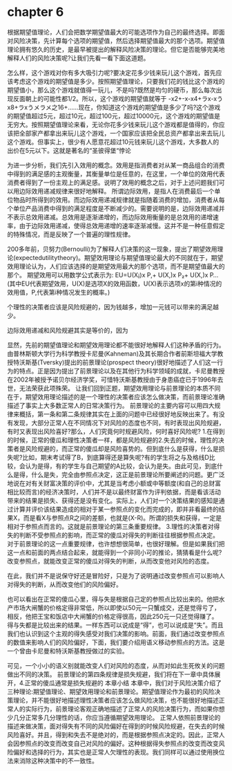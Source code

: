 # chapter 6
根据期望值理论，人们会把数学期望值最大的可能选项作为自己的最终选择。即面对风险决策，先计算每个选项的期望值，然后选择期望值最大的那个选项。期望值理论拥有悠久的历史，是最早被提出的解释风险决策的理论。但它是否能够完美地解释人们的风险决策呢?让我们先看一看下面这道题。

怎么样，这个游戏对你有多大吸引力呢?要决定花多少钱来玩儿这个游戏，首先应该考虑这个游戏的期望值是多少。按照期望值理论，只要我们花的钱比这个游戏的期望值小，那么这个游戏就值得一玩儿，不是吗?既然是均匀的硬币，那么每次出现反面朝上的可能性都1/2。所以，这个游戏的期望值就等于 -x2+-x-x4+ラx-xうx8+ラxうメラメ之16+……现在，你知道这个游戏的期望值是多少了吗?这个游戏的期望值超过5元，超过10元，超过100元，超过10000元，这个游戏的期望值是无穷大。按照期望值理论来看，无论你花多少钱来玩儿这个游戏都是值得的，你应该把全部家产都拿出来玩儿这个游戏，一个国家应该把全民总资产都拿出来去玩儿这个游戏。但事实上，很少有人愿意花超过10元钱来玩儿这个游戏，大多数人的出价在5元以下。这就是著名的“圣彼得堡“悖论

为进一步分析，我们先引入效用的概念。效用是指消费者对从某一商品组合的消费中得到的满足感的主观衡量，其衡量单位是任意的，在这里，一个单位的效用代表消费者得到了一份主观上的满足感。说明了效用的概念之后，对于上述问题我们可以用边际效用递减规律来很好地解释。
所谓边际效用，是指人在消费最后一个单位物品时所得到的效用。而边际效用递减规律就是指随着消费的增加，消费者从每个单位产品消费中得到的满足程度是不断减少的。需要说明的是，边际效用递减并不表示总效用递减。总效用是逐渐递增的，而边际效用衡量的是总效用的递增速率，由于边际效用递减，使得总效用递增的速率逐渐减慢。这并不是一种任意假定的特殊情况，而是反映了一个普遍的理性规律。

200多年前，贝努力(Bernoulli)为了解释人们决策的这一现象，提出了期望效用理论(expectedutilitytheory)。期望效用理论与期望值理论最大的不同就在于，期望效用理论认为，人们应该选择的是期望效用最大的那个选项，而不是期望值最大的那个。
期望效用可以用数学公式表示为:
EU=U(X¡)x P,+ U(X,)x P₂+ U(X,)x P…(其中EU代表期望效用，U(X)是选项X的效用函数，U(X)表示选项x的第i种情况的效用值，P,代表第i种情况发生的概率。)

个理性的决策者应该是风险规避的，因为钱越多，增加一元钱可以带来的满足越少。

边际效用递减和风险规避其实是等价的，因为

显然，先前的期望值理论和期望效用理论都不能很好地解释人们这种矛盾的行为。由普林斯顿大学行为科学教授卡尼曼(Kahneman)及其长期合作者前斯坦福大学教授特沃斯基(Tversky)提出的前景理论(prospect theory)很好地描述了人们这一行为的特点。正是因为提出了前景理论以及在其他行为科学领域的成就，卡尼曼教授在2002年被授予诺贝尔经济学奖，可惜特沃斯基教授由于身患癌症已于1996年去世，无法荣获此项殊荣。
让我们回到正题，期望效用理论与前景理论的本质不同在于，期望效用理论描述的是一个理性的决策者应该怎么做决策，而前景理论准确描述了事实上大多数正常人的日常决策行为。
前景理论的主要内容可以用四大规律来概括，第一条和第二条规律其实在上面的问题中已经很好地反映出来了。有没有发现，大部分正常人在不同情况下对风险的态度也不同，有时表现出风险规避，有时又表现出风险喜好?那么，人们究竟何时规避风险，何时喜好风险呢?
1.在得到的时候，正常的傻瓜和理性决策者一样，都是风险规避的2.失去的时候，理性的决策者是风险规避的，而正常的傻瓜却是风险喜势的。但到底什么是获得，什么是损失呢?比如，期末考试得了B，到底算得还是算失呢?有的学生将之与及格线D比较，会认为是得，有的学生与自己期望的A比较，会认为是失。由此可见，到底什么是得，什么是失，完全由参照点决定，这正是前景理论所要阐述的问题。更广泛地说在对有关财富决策的评价中，尤其是当考虑小额或中等额度(和自己的总财富相比较而言)的经济决策时，人们并不是以最终财富作为评判依据，而是看该活动带来的结果是损失、获得还是没有变化。实际上，人们对一个决策结果的感知是通过计算并评价该结果造成的相对于某一参照点的变化而完成的，即并非看最终的结果X，而是看X与参照点R之间的差额，也就是(X-R)。所谓的损失和获得，一定是相对于参照点而言的。这就是前景理论的第三条重要规律。
3.理性的决策者对得失的判断不受参照点的影响，而正常的傻瓜对得失的判断往往根据参照点决定。
对于前景理论的这一点重要规律，也许想想很简单，也很好理解。但是如果我们把这一点和前面的两点结合起来，就能得到一个非同小可的推论，猜猜看是什么呢?
改变参照点，就能改变正常的傻瓜对得失的判断，从而改变他对风险的态度。

在此，我们并不是说保守好还是冒险好，只是为了说明通过改变参照点可以影响人对得失的判断，从而改变他们的风险偏好。

也可以看出在正常的傻瓜心里，得与失是根据自己定的参照点比较出来的。他把水产市场大闸蟹的价格定得非常低，所以即使以50元一只蟹成交，还是觉得亏了，相反，他把王宝和饭店中大闸蟹的价格定得很高，因此250元一只还觉得赚了。
得与失都是比较出来的结果。一样东西可以说成是“得”，也可以说成是“失”。而且我们也认识到这个主观的得失感受对我们决策的影响。前面，我们通过改变参照点的数值来影响人们的风险偏好，下面，我们要介绍用语义移动参照点的方法。这是一个曾由卡尼曼和特沃斯基教授做过的实验。

可见，一个小小的语义别就能改变人们对风险的态度，从而对如此生死攸关的问题做出不同的决策。
前景理论的第四条规律是损失规避，我们将在下一章中具体展开，4.正常的傻瓜通常是损失规避的
本章小结
本章中，我们对于风险决策介绍了三种理论:期望值理论、期望效用理论和前景理论。期望值理论作为最初的风险决策理论，并不能很好地描述理性决策者应该怎么做风险决策，也不能很好地描述正常人的实际行为，前景理论客观正确地描述了正常人的风险决策行为，而如果你想少几分正常多几分理性的话，你应当遵循期望效用理论。
正常人依照前景理论的描述来做决策，面对得失有不同的风险偏好在得到的时候风险规避，在失去的时候风险喜好。并且，得到和失去不是绝对的，而是根据参照点决定的。因此，正常人会因参照点的改变而改变自己对风险的偏好。这种根据得失参照点的改变而改变风险偏好和选择的行为，其实也是正常人欠理性的表现。我们同样可以通过使用换位法来消除这种决策中的不一致性。